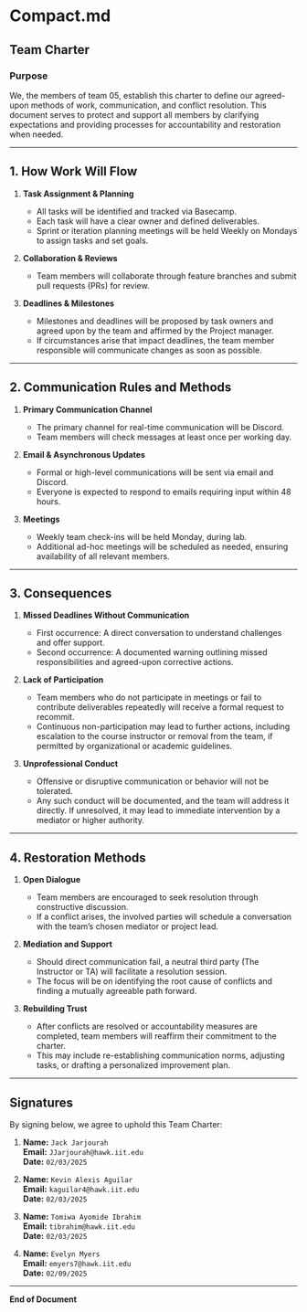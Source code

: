 # Compact.md

## Team Charter

### Purpose
We, the members of team 05, establish this charter to define our agreed-upon methods of work, communication, and conflict resolution. This document serves to protect and support all members by clarifying expectations and providing processes for accountability and restoration when needed.

---

## 1. How Work Will Flow
1. **Task Assignment & Planning**  
   - All tasks will be identified and tracked via Basecamp.  
   - Each task will have a clear owner and defined deliverables.  
   - Sprint or iteration planning meetings will be held Weekly on Mondays to assign tasks and set goals.

2. **Collaboration & Reviews**  
   - Team members will collaborate through feature branches and submit pull requests (PRs) for review.    

3. **Deadlines & Milestones**  
   - Milestones and deadlines will be proposed by task owners and agreed upon by the team and affirmed by the Project manager.  
   - If circumstances arise that impact deadlines, the team member responsible will communicate changes as soon as possible.

---

## 2. Communication Rules and Methods
1. **Primary Communication Channel**  
   - The primary channel for real-time communication will be Discord.
   - Team members will check messages at least once per working day.

2. **Email & Asynchronous Updates**  
   - Formal or high-level communications will be sent via email and Discord.  
   - Everyone is expected to respond to emails requiring input within 48 hours.

3. **Meetings**  
   - Weekly team check-ins will be held Monday, during lab.  
   - Additional ad-hoc meetings will be scheduled as needed, ensuring availability of all relevant members.

---

## 3. Consequences
1. **Missed Deadlines Without Communication**  
   - First occurrence: A direct conversation to understand challenges and offer support.  
   - Second occurrence: A documented warning outlining missed responsibilities and agreed-upon corrective actions.

2. **Lack of Participation**  
   - Team members who do not participate in meetings or fail to contribute deliverables repeatedly will receive a formal request to recommit.  
   - Continuous non-participation may lead to further actions, including escalation to the course instructor or removal from the team, if permitted by organizational or academic guidelines.

3. **Unprofessional Conduct**  
   - Offensive or disruptive communication or behavior will not be tolerated.  
   - Any such conduct will be documented, and the team will address it directly. If unresolved, it may lead to immediate intervention by a mediator or higher authority.

---

## 4. Restoration Methods
1. **Open Dialogue**  
   - Team members are encouraged to seek resolution through constructive discussion.  
   - If a conflict arises, the involved parties will schedule a conversation with the team’s chosen mediator or project lead.

2. **Mediation and Support**  
   - Should direct communication fail, a neutral third party (The Instructor or  TA) will facilitate a resolution session.  
   - The focus will be on identifying the root cause of conflicts and finding a mutually agreeable path forward.

3. **Rebuilding Trust**  
   - After conflicts are resolved or accountability measures are completed, team members will reaffirm their commitment to the charter.  
   - This may include re-establishing communication norms, adjusting tasks, or drafting a personalized improvement plan.

---

## Signatures

By signing below, we agree to uphold this Team Charter:

1. **Name:** `Jack Jarjourah`  
   **Email:** `JJarjourah@hawk.iit.edu`  
   **Date:** `02/03/2025`  

2. **Name:** `Kevin Alexis Aguilar`  
   **Email:** `kaguilar4@hawk.iit.edu`  
   **Date:** `02/03/2025`  

3. **Name:** `Tomiwa Ayomide Ibrahim`  
   **Email:** `tibrahim@hawk.iit.edu`  
   **Date:** `02/03/2025`  

4. **Name:** `Evelyn Myers`  
   **Email:** `emyers7@hawk.iit.edu`  
   **Date:** `02/09/2025`  

---

**End of Document**
